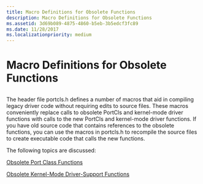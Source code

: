 ```yaml
---
title: Macro Definitions for Obsolete Functions
description: Macro Definitions for Obsolete Functions
ms.assetid: 3d69b089-4875-4860-b5eb-3b5edcf3fc89
ms.date: 11/28/2017
ms.localizationpriority: medium
---
```


# Macro Definitions for Obsolete Functions


## <span id="ddk_macro_definitions_for_obsolete_functions_ks"></span><span id="DDK_MACRO_DEFINITIONS_FOR_OBSOLETE_FUNCTIONS_KS"></span>


The header file portcls.h defines a number of macros that aid in compiling legacy driver code without requiring edits to source files. These macros conveniently replace calls to obsolete PortCls and kernel-mode driver functions with calls to the new PortCls and kernel-mode driver functions. If you have old source code that contains references to the obsolete functions, you can use the macros in portcls.h to recompile the source files to create executable code that calls the new functions.

The following topics are discussed:

[Obsolete Port Class Functions](obsolete-port-class-functions.md)

[Obsolete Kernel-Mode Driver-Support Functions](obsolete-kernel-mode-driver-support-functions.md)

 

 





